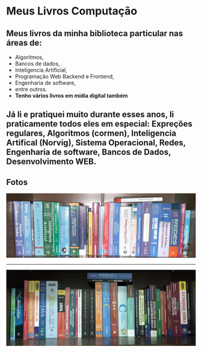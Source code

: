 # Meus Livros Computação

## Meus livros da minha biblioteca particular nas áreas de:
* Algoritmos,
* Bancos de dados,
* Inteligencia Artificial,
* Programação Web Backend e Frontend,
* Engenharia de software,
* entre outros. 
* **Tenho vários livros em mídia digital também**
## Já li e pratiquei muito durante esses anos, li praticamente todos eles em especial: Expreções regulares, Algoritmos (cormen), Inteligencia Artifical (Norvig), Sistema Operacional, Redes, Engenharia de software, Bancos de Dados, Desenvolvimento WEB.


## Fotos

![Livros 1](Livros1.jpg)

---

![Livros 2](Livros2.jpg)

